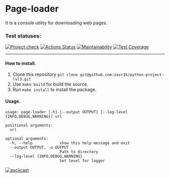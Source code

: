 # Page-loader
It is a console utility for downloading web pages.

### Test statuses:
[![Project check](https://github.com/zavr1k/python-project-lvl3/actions/workflows/project-check.yml/badge.svg?branch=main)](https://github.com/zavr1k/python-project-lvl3/actions/workflows/project-check.yml)
[![Actions Status](https://github.com/zavr1k/python-project-lvl3/workflows/hexlet-check/badge.svg)](https://github.com/zavr1k/python-project-lvl3/actions)
[![Maintainability](https://api.codeclimate.com/v1/badges/55b6ef5c5fee02b4617f/maintainability)](https://codeclimate.com/github/zavr1k/python-project-lvl3/maintainability)
[![Test Coverage](https://api.codeclimate.com/v1/badges/55b6ef5c5fee02b4617f/test_coverage)](https://codeclimate.com/github/zavr1k/python-project-lvl3/test_coverage)

---

#### How to install.
1. Clone this repository `git clone git@github.com:zavr1k/python-project-lvl3.git`
2. Use `make build` for build the source.
3. Run `make install` to install the package.

#### Usage.
```
usage: page-loader [-h] [--output OUTPUT] [--log-level {INFO,DEBUG,WARNING}] url

positional arguments:
  url

optional arguments:
  -h, --help            show this help message and exit
  --output OUTPUT, -o OUTPUT
                        Path to directory
  --log-level {INFO,DEBUG,WARNING}
                        Set level for logger
```
[![asciicast](https://asciinema.org/a/412546.svg)](https://asciinema.org/a/412546)
